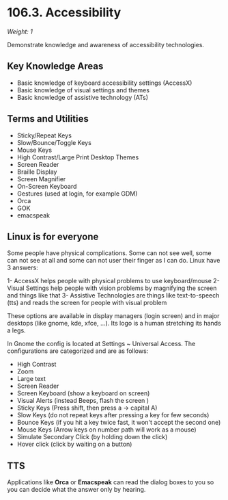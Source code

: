 # 106.3. Accessibility

_Weight: 1_

Demonstrate knowledge and awareness of accessibility technologies.

## Key Knowledge Areas <a id="key-knowledge-areas"></a>

* Basic knowledge of keyboard accessibility settings \(AccessX\)
* Basic knowledge of visual settings and themes
* Basic knowledge of assistive technology \(ATs\)

## Terms and Utilities <a id="terms-and-utilities"></a>

* Sticky/Repeat Keys
* Slow/Bounce/Toggle Keys
* Mouse Keys
* High Contrast/Large Print Desktop Themes
* Screen Reader
* Braille Display
* Screen Magnifier
* On-Screen Keyboard
* Gestures \(used at login, for example GDM\)
* Orca
* GOK
* emacspeak

## Linux is for everyone <a id="linux-is-for-everyone"></a>

Some people have physical complications. Some can not see well, some can not see at all and some can not user their finger as I can do. Linux have 3 answers:

1- AccessX helps people with physical problems to use keyboard/mouse 2- Visual Settings help people with vision problems by magnifying the screen and things like that 3- Assistive Technologies are things like text-to-speech \(tts\) and reads the screen for people with visual problem

These options are available in display managers \(login screen\) and in major desktops \(like gnome, kde, xfce, ...\). Its logo is a human stretching its hands a legs.

In Gnome the config is located at Settings ~ Universal Access. The configurations are categorized and are as follows:

* High Contrast
* Zoom
* Large text
* Screen Reader
* Screen Keyboard \(show a keyboard on screen\)
* Visual Alerts \(instead Beeps, flash the screen \)
* Sticky Keys \(Press shift, then press a -&gt; capital A\)
* Slow Keys \(do not repeat keys after pressing a key for few seconds\)
* Bounce Keys \(if you hit a key twice fast, it won't accept the second one\)
* Mouse Keys \(Arrow keys on number path will work as a mouse\)
* Simulate Secondary Click \(by holding down the click\)
* Hover click \(click by waiting on a button\)

## TTS <a id="tts"></a>

Applications like **Orca** or **Emacspeak** can read the dialog boxes to you so you can decide what the answer only by hearing.

